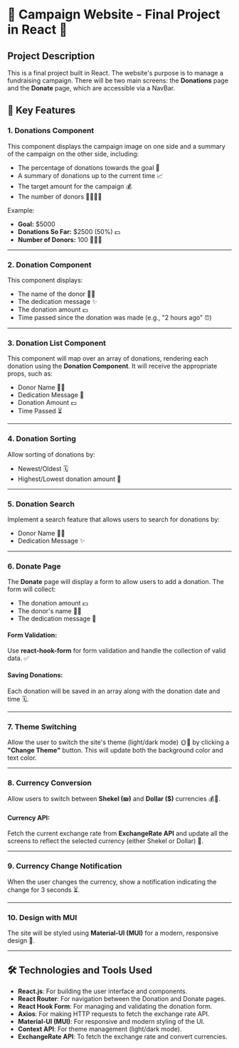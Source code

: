 
# 🎉 Campaign Website - Final Project in React 🎉

## Project Description
This is a final project built in React. The website's purpose is to manage a fundraising campaign. There will be two main screens: the **Donations** page and the **Donate** page, which are accessible via a NavBar.

## 🚀 Key Features

### 1. Donations Component
This component displays the campaign image on one side and a summary of the campaign on the other side, including:

- The percentage of donations towards the goal 🎯
- A summary of donations up to the current time 📈
- The target amount for the campaign 💰
- The number of donors 🙋‍♀️🙋‍♂️

Example:

- **Goal:** $5000
- **Donations So Far:** $2500 (50%) 💵
- **Number of Donors:** 100 🧑‍🤝‍🧑

---

### 2. Donation Component
This component displays:

- The name of the donor 🧑‍💼
- The dedication message ✨
- The donation amount 💵
- Time passed since the donation was made (e.g., "2 hours ago" ⏰)

---

### 3. Donation List Component
This component will map over an array of donations, rendering each donation using the **Donation Component**. It will receive the appropriate props, such as:

- Donor Name 🧑‍💼
- Dedication Message 💌
- Donation Amount 💵
- Time Passed ⏳

---

### 4. Donation Sorting
Allow sorting of donations by:

- Newest/Oldest 🗓️
- Highest/Lowest donation amount 💸

---

### 5. Donation Search
Implement a search feature that allows users to search for donations by:

- Donor Name 🧑‍💼
- Dedication Message ✨

---

### 6. Donate Page
The **Donate** page will display a form to allow users to add a donation. The form will collect:

- The donation amount 💵
- The donor's name 🧑‍💼
- The dedication message 💌

#### Form Validation:
Use **react-hook-form** for form validation and handle the collection of valid data. ✅

#### Saving Donations:
Each donation will be saved in an array along with the donation date and time 🗓️.

---

### 7. Theme Switching
Allow the user to switch the site's theme (light/dark mode) 🌞🌙 by clicking a **"Change Theme"** button. This will update both the background color and text color.

---

### 8. Currency Conversion
Allow users to switch between **Shekel (₪)** and **Dollar ($)** currencies 💰💱.

#### Currency API:
Fetch the current exchange rate from **ExchangeRate API** and update all the screens to reflect the selected currency (either Shekel or Dollar) 💱.

---

### 9. Currency Change Notification
When the user changes the currency, show a notification indicating the change for 3 seconds ⏳.

---

### 10. Design with MUI
The site will be styled using **Material-UI (MUI)** for a modern, responsive design 🎨.

---

## 🛠️ Technologies and Tools Used

- **React.js**: For building the user interface and components.
- **React Router**: For navigation between the Donation and Donate pages.
- **React Hook Form**: For managing and validating the donation form.
- **Axios**: For making HTTP requests to fetch the exchange rate API.
- **Material-UI (MUI)**: For responsive and modern styling of the UI.
- **Context API**: For theme management (light/dark mode).
- **ExchangeRate API**: To fetch the exchange rate and convert currencies.

